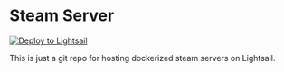 # Steam Server
[![Deploy to Lightsail](https://github.com/JoshuaSchlichting/SteamServer/actions/workflows/deploy_lightsail.yml/badge.svg)](https://github.com/JoshuaSchlichting/SteamServer/actions/workflows/deploy_lightsail.yml)

This is just a git repo for hosting dockerized steam servers on Lightsail.